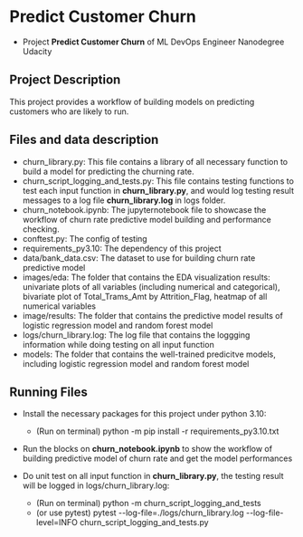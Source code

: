 # Predict Customer Churn

- Project **Predict Customer Churn** of ML DevOps Engineer Nanodegree Udacity

## Project Description
This project provides a workflow of building models on predicting customers who are likely to run. 

## Files and data description
* churn_library.py: This file contains a library of all necessary function to build a model for predicting the churning rate.
* churn_script_logging_and_tests.py: This file contains testing functions to test each input function in **churn_library.py**, and would log testing result messages to a log file **churn_library.log** in logs folder.
* churn_notebook.ipynb: The jupyternotebook file to showcase the workflow of churn rate predictive model building and performance checking.
* conftest.py: The config of testing
* requirements_py3.10: The dependency of this project
* data/bank_data.csv: The dataset to use for building churn rate predictive model
* images/eda: The folder that contains the EDA visualization results: univariate plots of all variables (including numerical and categorical), bivariate plot of Total_Trams_Amt by Attrition_Flag, heatmap of all numerical variables
* image/results: The folder that contains the predictive model results of logistic regression model and random forest model
* logs/churn_library.log: The log file that contains the loggging information while doing testing on all input function
* models: The folder that contains the well-trained predicitve models, including logistic regression model and random forest model



## Running Files
* Install the necessary packages for this project under python 3.10:
    * (Run on terminal) python -m pip install -r requirements_py3.10.txt

* Run the blocks on **churn_notebook.ipynb** to show the workflow of building predictive model of churn rate and get the model performances

* Do unit test on all input function in **churn_library.py**, the testing result will be logged in logs/churn_library.log:
    * (Run on terminal) python -m churn_script_logging_and_tests
    * (or use pytest) pytest --log-file=./logs/churn_library.log --log-file-level=INFO churn_script_logging_and_tests.py



